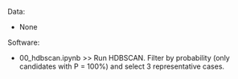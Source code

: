 Data:
* None

Software:
* 00_hdbscan.ipynb >> Run HDBSCAN. Filter by probability (only candidates with P = 100%) and select 3 representative cases.